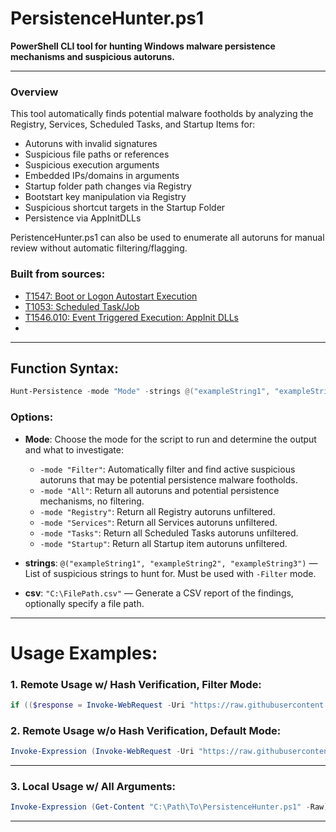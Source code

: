 # PersistenceHunter.ps1

**PowerShell CLI tool for hunting Windows malware persistence mechanisms and suspicious autoruns.**

---

### Overview
This tool automatically finds potential malware footholds by analyzing the Registry, Services, Scheduled Tasks, and Startup Items for:

- Autoruns with invalid signatures
- Suspicious file paths or references
- Suspicious execution arguments
- Embedded IPs/domains in arguments
- Startup folder path changes via Registry
- Bootstart key manipulation via Registry
- Suspicious shortcut targets in the Startup Folder
- Persistence via AppInitDLLs

PeristenceHunter.ps1 can also be used to enumerate all autoruns for manual review without automatic filtering/flagging.

### Built from sources:
- [T1547: Boot or Logon Autostart Execution](https://attack.mitre.org/techniques/T1547/001/)
- [T1053: Scheduled Task/Job](https://attack.mitre.org/techniques/T1053/)
- [T1546.010: Event Triggered Execution: AppInit DLLs](https://attack.mitre.org/techniques/T1546/010/)
- 
---

## Function Syntax:
```powershell
Hunt-Persistence -mode "Mode" -strings @("exampleString1", "exampleString2", "exampleString3") -csv "C:\FilePath.csv"
```

### Options:
- **Mode**: Choose the mode for the script to run and determine the output and what to investigate:
  - `-mode "Filter"`: Automatically filter and find active suspicious autoruns that may be potential persistence malware footholds.
  - `-mode "All"`: Return all autoruns and potential persistence mechanisms, no filtering.
  - `-mode "Registry"`: Return all Registry autoruns unfiltered.
  - `-mode "Services"`: Return all Services autoruns unfiltered.
  - `-mode "Tasks"`: Return all Scheduled Tasks autoruns unfiltered.
  - `-mode "Startup"`: Return all Startup item autoruns unfiltered.

- **strings**: `@("exampleString1", "exampleString2", "exampleString3")` — List of suspicious strings to hunt for. Must be used with `-Filter` mode.
- **csv**: `"C:\FilePath.csv"` — Generate a CSV report of the findings, optionally specify a file path.

---
# Usage Examples: 

### 1. Remote Usage w/ Hash Verification, Filter Mode:
```powershell
if (($response = Invoke-WebRequest -Uri "https://raw.githubusercontent.com/blwhit/PersistenceHunter/refs/heads/main/PersistenceHunter.ps1" -UseBasicParsing).StatusCode -eq 200) { if ([BitConverter]::ToString([System.Security.Cryptography.MD5]::Create().ComputeHash([System.Text.Encoding]::UTF8.GetBytes($response.Content))).Replace("-", "") -eq "47bf365b92eeed0acb18de52f0b750bf") { Invoke-Expression $response.Content; Hunt-Persistence -mode "Filter" } else { Write-Host "Hash verification failed." } } else { Write-Host "Failed to download the script. Status Code: $($response.StatusCode)" }
```

### 2. Remote Usage w/o Hash Verification, Default Mode:
```powershell
Invoke-Expression (Invoke-WebRequest -Uri "https://raw.githubusercontent.com/blwhit/PersistenceHunter/refs/heads/main/PersistenceHunter.ps1" -UseBasicP).Content; Hunt-Persistence
```

---

### 3. Local Usage w/ All Arguments:
```powershell
Invoke-Expression (Get-Content "C:\Path\To\PersistenceHunter.ps1" -Raw); Hunt-Persistence -mode "Mode" -strings @("exampleString1", "exampleString2", "exampleString3") -csv "C:\FilePath.csv"
```

---
